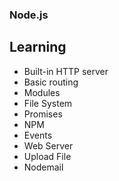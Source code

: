 ### Node.js

## Learning
- Built-in HTTP server
- Basic routing
- Modules
- File System
- Promises
- NPM
- Events
- Web Server
- Upload File
- Nodemail
